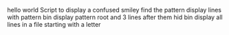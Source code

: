 hello world
Script to display a confused smiley
find the pattern
display lines with pattern bin
display pattern root and 3 lines after them
hid bin
display all lines in a file starting with a letter
